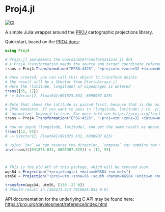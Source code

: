 # Proj4.jl

[![CI](https://github.com/JuliaGeo/Proj4.jl/workflows/CI/badge.svg)](https://github.com/JuliaGeo/Proj4.jl/actions?query=workflow%3ACI)

A simple Julia wrapper around the [PROJ](https://proj.org/) cartographic projections library.

Quickstart, based on the [PROJ docs](https://proj.org/development/quickstart.html):

```julia
using Proj4

# Proj4.jl implements the CoordinateTransformations.jl API
# A Proj4.Transformation needs the source and target coordinate reference systems
trans = Proj4.Transformation("EPSG:4326", "+proj=utm +zone=32 +datum=WGS84")

# Once created, you can call this object to transform points
# the result will be a SVector from StaticArrays.jl
# Here the (latitude, longitude) of Copenhagen is entered
trans([55, 12])
# -> SVector{2, Float64}(691875.632, 6098907.825)

# Note that above the latitude is passed first, because that is the axis order that the
# EPSG mandates. If you want to pass in (longitude, latitude) / (x, y), you can set the
# `normalize` keyword to true. For more info see https://proj.org/faq.html#why-is-the-axis-ordering-in-proj-not-consistent
trans = Proj4.Transformation("EPSG:4326", "+proj=utm +zone=32 +datum=WGS84", normalize=true)

# now we input (longitude, latitude), and get the same result as above
trans([12, 55])
# -> SVector{2, Float64}(691875.632, 6098907.825)

# using `inv` we can reverse the direction, `compose` can combine two transformations in one
inv(trans)([691875.632, 6098907.825]) ≈ [12, 55]



# This is the old API of this package, which will be removed soon
wgs84 = Projection("+proj=longlat +datum=WGS84 +no_defs")
utm56 = Projection("+proj=utm +zone=56 +south +datum=WGS84 +units=m +no_defs")

transform(wgs84, utm56, [150 -27 0])
# Should result in [202273.913 7010024.033 0.0]
```

API documentation for the underlying C API may be found here:
https://proj.org/development/reference/index.html
